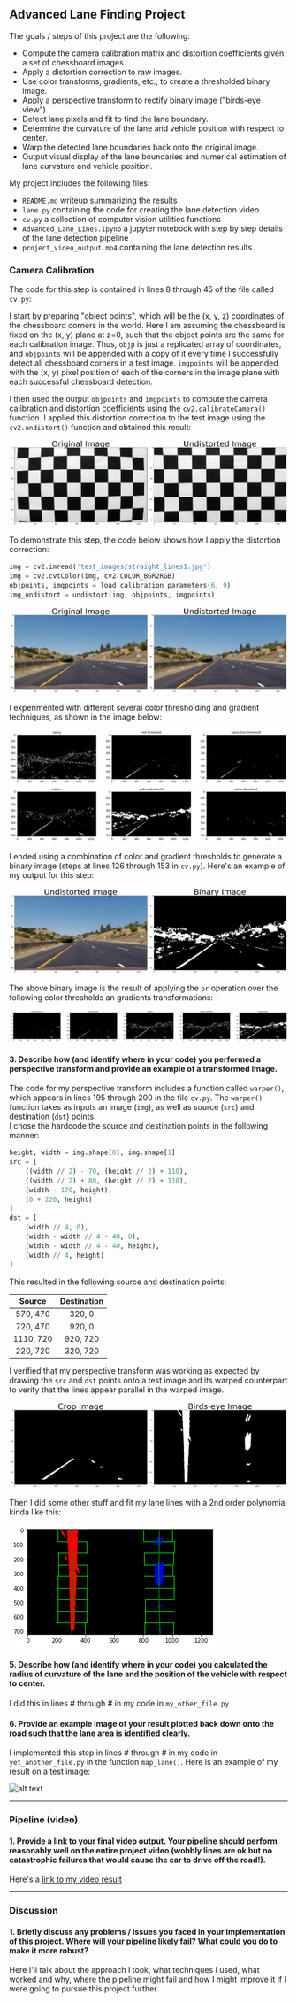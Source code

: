 ## Advanced Lane Finding Project

The goals / steps of this project are the following:

* Compute the camera calibration matrix and distortion coefficients given a set of chessboard images.
* Apply a distortion correction to raw images.
* Use color transforms, gradients, etc., to create a thresholded binary image.
* Apply a perspective transform to rectify binary image ("birds-eye view").
* Detect lane pixels and fit to find the lane boundary.
* Determine the curvature of the lane and vehicle position with respect to center.
* Warp the detected lane boundaries back onto the original image.
* Output visual display of the lane boundaries and numerical estimation of lane curvature and vehicle position.

My project includes the following files:

* `README.md` writeup summarizing the results
* `lane.py` containing the code for creating the lane detection video
* `cv.py` a collection of computer vision utilities functions
* `Advanced_Lane_Lines.ipynb` a jupyter notebook with step by step details of the lane detection pipeline
* `project_video_output.mp4` containing the lane detection results    

[//]: # (Image References)

[image1]: ./output_images/undistorted_image.png "Undistorted"
[image2]: ./output_images/road_undistorted_image.png "Road Transformed"
[image3]: ./output_images/binary_image.png "Binary Example"
[image7]: ./output_images/binary_1.png "Binary Example 1"
[image8]: ./output_images/binary_2.png "Binary Example 2"
[image9]: ./output_images/binary_pipeline.png "Binary Pipeline"
[image4]: ./output_images/birdseye_image.png "Warp Example"
[image5]: ./output_images/fit_lane.png "Fit Visual"
[image6]: ./examples/example_output.jpg "Output"
[video1]: ./project_video.mp4 "Video"

### Camera Calibration

The code for this step is contained in lines 8 through 45 of the file called `cv.py`:  

I start by preparing "object points", which will be the (x, y, z) coordinates of the chessboard corners in the world. 
Here I am assuming the chessboard is fixed on the (x, y) plane at z=0, such that the object points are the same for 
each calibration image.  Thus, `objp` is just a replicated array of coordinates, and `objpoints` will be appended with a 
copy of it every time I successfully detect all chessboard corners in a test image.  `imgpoints` will be appended with 
the (x, y) pixel position of each of the corners in the image plane with each successful chessboard detection.  

I then used the output `objpoints` and `imgpoints` to compute the camera calibration and distortion coefficients 
using the `cv2.calibrateCamera()` function.  I applied this distortion correction to the test image using the 
`cv2.undistort()` function and obtained this result: 

![alt text][image1]

To demonstrate this step, the code below shows how I apply the distortion correction:

```python
img = cv2.imread('test_images/straight_lines1.jpg')
img = cv2.cvtColor(img, cv2.COLOR_BGR2RGB)
objpoints, imgpoints = load_calibration_parameters(6, 9)
img_undistort = undistort(img, objpoints, imgpoints)
```

![alt text][image2]

I experimented with different several color thresholding and gradient techniques, as shown in the image below: 

![alt text][image7]
![alt text][image8] 

I ended using a combination of color and gradient thresholds to generate a binary image (steps at 
lines 126 through 153 in `cv.py`).  Here's an example of my output for this step:

![alt text][image3]

The above binary image is the result of applying the ```or``` operation over the following color thresholds an gradients 
transformations: 

![alt text][image9]


#### 3. Describe how (and identify where in your code) you performed a perspective transform and provide an example of a transformed image.

The code for my perspective transform includes a function called `warper()`, which appears in lines 195 through 200 
in the file `cv.py`. The `warper()` function takes as inputs an image (`img`), as well as source (`src`) and destination (`dst`) points.  
I chose the hardcode the source and destination points in the following manner:

```python
height, width = img.shape[0], img.shape[1]
src = [
    ((width // 2) - 70, (height // 2) + 110),
    ((width // 2) + 80, (height // 2) + 110),
    (width - 170, height),
    (0 + 220, height)
]
dst = [
    (width // 4, 0),
    (width - width // 4 - 40, 0),
    (width - width // 4 - 40, height),
    (width // 4, height)
]
```
This resulted in the following source and destination points:

| Source        | Destination   | 
|:-------------:|:-------------:| 
| 570, 470      | 320, 0        | 
| 720, 470      | 920, 0      |
| 1110, 720     | 920, 720      |
| 220, 720      | 320, 720        |

I verified that my perspective transform was working as expected by drawing the `src` and `dst` 
points onto a test image and its warped counterpart to verify that the lines appear parallel in the warped image.

![alt text][image4]

Then I did some other stuff and fit my lane lines with a 2nd order polynomial kinda like this:

![alt text][image5]

#### 5. Describe how (and identify where in your code) you calculated the radius of curvature of the lane and the position of the vehicle with respect to center.

I did this in lines # through # in my code in `my_other_file.py`

#### 6. Provide an example image of your result plotted back down onto the road such that the lane area is identified clearly.

I implemented this step in lines # through # in my code in `yet_another_file.py` in the function `map_lane()`.  Here is an example of my result on a test image:

![alt text][image6]

---

### Pipeline (video)

#### 1. Provide a link to your final video output.  Your pipeline should perform reasonably well on the entire project video (wobbly lines are ok but no catastrophic failures that would cause the car to drive off the road!).

Here's a [link to my video result](./project_video.mp4)

---

### Discussion

#### 1. Briefly discuss any problems / issues you faced in your implementation of this project.  Where will your pipeline likely fail?  What could you do to make it more robust?

Here I'll talk about the approach I took, what techniques I used, what worked and why, where the pipeline might fail and how I might improve it if I were going to pursue this project further.  
